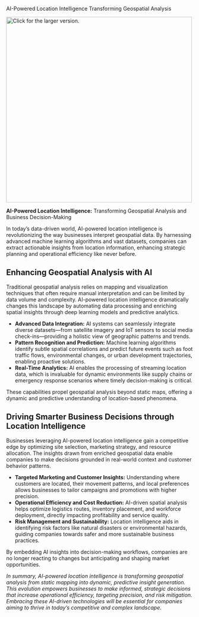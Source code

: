 AI-Powered Location Intelligence Transforming Geospatial Analysis

<a href="https://drive.google.com/uc?export=view&id=1SN_uUrYXEafgZysjaDtzTQsFitI7jigB"><img src="https://drive.google.com/uc?export=view&id=1SN_uUrYXEafgZysjaDtzTQsFitI7jigB" style="width: auto; max-width: 100%; height: 500px" title="Click for the larger version." /></a>

<p><strong>AI-Powered Location Intelligence:</strong> Transforming Geospatial Analysis and Business Decision-Making</p>

<p>In today’s data-driven world, AI-powered location intelligence is revolutionizing the way businesses interpret geospatial data. By harnessing advanced machine learning algorithms and vast datasets, companies can extract actionable insights from location information, enhancing strategic planning and operational efficiency like never before.</p>

<h2>Enhancing Geospatial Analysis with AI</h2>

<p>Traditional geospatial analysis relies on mapping and visualization techniques that often require manual interpretation and can be limited by data volume and complexity. AI-powered location intelligence dramatically changes this landscape by automating data processing and enriching spatial insights through deep learning models and predictive analytics.</p>

<ul>
  <li><strong>Advanced Data Integration:</strong> AI systems can seamlessly integrate diverse datasets—from satellite imagery and IoT sensors to social media check-ins—providing a holistic view of geographic patterns and trends.</li>
  <li><strong>Pattern Recognition and Prediction:</strong> Machine learning algorithms identify subtle spatial correlations and predict future events such as foot traffic flows, environmental changes, or urban development trajectories, enabling proactive solutions.</li>
  <li><strong>Real-Time Analytics:</strong> AI enables the processing of streaming location data, which is invaluable for dynamic environments like supply chains or emergency response scenarios where timely decision-making is critical.</li>
</ul>

<p>These capabilities propel geospatial analysis beyond static maps, offering a dynamic and predictive understanding of location-based phenomena.</p>

<h2>Driving Smarter Business Decisions through Location Intelligence</h2>

<p>Businesses leveraging AI-powered location intelligence gain a competitive edge by optimizing site selection, marketing strategy, and resource allocation. The insights drawn from enriched geospatial data enable companies to make decisions grounded in real-world context and customer behavior patterns.</p>

<ul>
  <li><strong>Targeted Marketing and Customer Insights:</strong> Understanding where customers are located, their movement patterns, and local preferences allows businesses to tailor campaigns and promotions with higher precision.</li>
  <li><strong>Operational Efficiency and Cost Reduction:</strong> AI-driven spatial analysis helps optimize logistics routes, inventory placement, and workforce deployment, directly impacting profitability and service quality.</li>
  <li><strong>Risk Management and Sustainability:</strong> Location intelligence aids in identifying risk factors like natural disasters or environmental hazards, guiding companies towards safer and more sustainable business practices.</li>
</ul>

<p>By embedding AI insights into decision-making workflows, companies are no longer reacting to changes but anticipating and shaping market opportunities.</p>

<p><em>In summary, AI-powered location intelligence is transforming geospatial analysis from static mapping into dynamic, predictive insight generation. This evolution empowers businesses to make informed, strategic decisions that increase operational efficiency, targeting precision, and risk mitigation. Embracing these AI-driven technologies will be essential for companies aiming to thrive in today’s competitive and complex landscape.</em></p>

